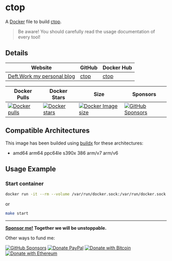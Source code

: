 # ctop

A [Docker](http://docker.com) file to build [ctop](https://github.com/ctop).

> Be aware! You should carefully read the usage documentation of every tool!

## Details

| Website | GitHub | Docker Hub |
| --- | --- | --- |
| [Deft.Work my personal blog](https://deft.work) | [ctop](https://github.com/elswork/ctop) | [ctop](https://hub.docker.com/r/elswork/ctop) |

| Docker Pulls | Docker Stars | Size | Sponsors |
| --- | --- | --- | --- |
| [![Docker pulls](https://img.shields.io/docker/pulls/elswork/ctop.svg)](https://hub.docker.com/r/elswork/ctop "ctop on Docker Hub") | [![Docker stars](https://img.shields.io/docker/stars/elswork/ctop.svg)](https://hub.docker.com/r/elswork/ctop "ctop on Docker Hub") | [![Docker Image size](https://img.shields.io/docker/image-size/elswork/ctop)](https://hub.docker.com/r/elswork/ctop "ctop on Docker Hub") | [![GitHub Sponsors](https://img.shields.io/github/sponsors/elswork)](https://github.com/sponsors/elswork "Sponsor me!") |

## Compatible Architectures

This image has been builded using [buildx](https://docs.docker.com/buildx/working-with-buildx/) for these architectures: 
- amd64 arm64 ppc64le s390x 386 arm/v7 arm/v6

## Usage Example

### Start container

```bash
docker run -it --rm --volume /var/run/docker.sock:/var/run/docker.sock:ro elswork/ctop 
```
or
```bash
make start
```
---
**[Sponsor me!](https://github.com/sponsors/elswork) Together we will be unstoppable.**

Other ways to fund me:

[![GitHub Sponsors](https://img.shields.io/github/sponsors/elswork)](https://github.com/sponsors/elswork) [![Donate PayPal](https://img.shields.io/badge/Donate-PayPal-green.svg)](https://www.paypal.com/donate/?business=LFKA5YRJAFYR6&no_recurring=0&item_name=Open+Source+Donation&currency_code=EUR) [![Donate with Bitcoin](https://en.cryptobadges.io/badge/micro/18yfsHW2ma4SiY685wh4h7a1aTCqkq2AEc)](https://en.cryptobadges.io/donate/18yfsHW2ma4SiY685wh4h7a1aTCqkq2AEc) [![Donate with Ethereum](https://en.cryptobadges.io/badge/micro/0x186b91982CbB6450Af5Ab6F32edf074dFCE8771c)](https://en.cryptobadges.io/donate/0x186b91982CbB6450Af5Ab6F32edf074dFCE8771c)